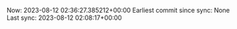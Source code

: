 Now: 2023-08-12 02:36:27.385212+00:00 Earliest commit since sync: None Last sync: 2023-08-12 02:08:17+00:00
